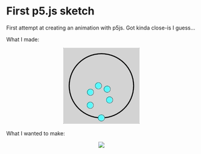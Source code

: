 # First p5.js sketch

First attempt at creating an animation with p5js.  Got kinda close-is I guess...

What I made:

<p align='center'>
	<img src='readme/close-ish.gif', width='40%'>
</p>

What I wanted to make:

<p align='center'>
	<img src='https://thumbs.gfycat.com/RedLimpChimneyswift-size_restricted.gif', width='60%'>
</p>

